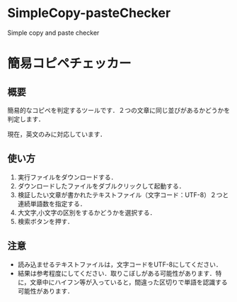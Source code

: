 # SimpleCopy-pasteChecker
Simple copy and paste checker

# 簡易コピペチェッカー
## 概要
簡易的なコピペを判定するツールです．２つの文章に同じ並びがあるかどうかを判定します．

現在，英文のみに対応しています．

## 使い方
1. 実行ファイルをダウンロードする．
1. ダウンロードしたファイルをダブルクリックして起動する．
1. 検証したい文章が書かれたテキストファイル（文字コード：UTF-8）２つと連続単語数を指定する．
1. 大文字,小文字の区別をするかどうかを選択する．
1. 検索ボタンを押す．

## 注意
- 読み込ませるテキストファイルは，文字コードをUTF-8にしてください．
- 結果は参考程度にしてください．取りこぼしがある可能性があります．特に，文章中にハイフン等が入っていると，間違った区切りで単語を認識する可能性があります．